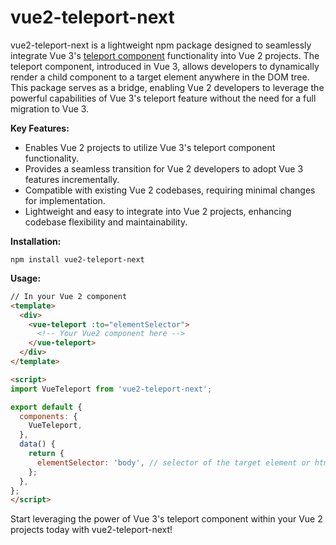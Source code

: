 # vue2-teleport-next

vue2-teleport-next is a lightweight npm package designed to seamlessly integrate Vue 3's [teleport component](https://vuejs.org/guide/built-ins/teleport.html) functionality into Vue 2 projects. The teleport component, introduced in Vue 3, allows developers to dynamically render a child component to a target element anywhere in the DOM tree. This package serves as a bridge, enabling Vue 2 developers to leverage the powerful capabilities of Vue 3's teleport feature without the need for a full migration to Vue 3.

**Key Features:**

- Enables Vue 2 projects to utilize Vue 3's teleport component functionality.
- Provides a seamless transition for Vue 2 developers to adopt Vue 3 features incrementally.
- Compatible with existing Vue 2 codebases, requiring minimal changes for implementation.
- Lightweight and easy to integrate into Vue 2 projects, enhancing codebase flexibility and maintainability.

**Installation:**

```
npm install vue2-teleport-next
```

**Usage:**

```html
// In your Vue 2 component
<template>
  <div>
    <vue-teleport :to="elementSelector">
      <!-- Your Vue2 component here -->
    </vue-teleport>
  </div>
</template>

<script>
import VueTeleport from 'vue2-teleport-next';

export default {
  components: {
    VueTeleport,
  },
  data() {
    return {
      elementSelector: 'body', // selector of the target element or html element
    };
  },
};
</script>
```

Start leveraging the power of Vue 3's teleport component within your Vue 2 projects today with vue2-teleport-next!